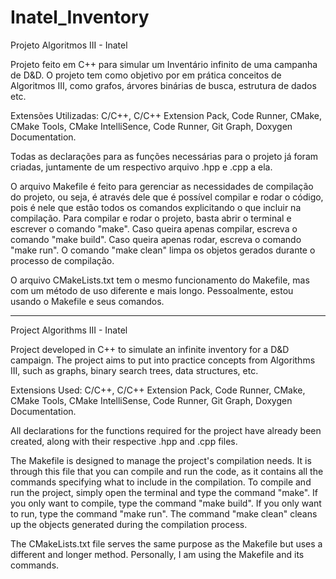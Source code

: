 # Inatel_Inventory
Projeto Algoritmos III - Inatel

Projeto feito em C++ para simular um Inventário infinito de uma campanha de D&D. O projeto tem como objetivo por em prática conceitos de Algoritmos III, como grafos, árvores binárias de busca, estrutura de dados etc.

Extensões Utilizadas: C/C++, C/C++ Extension Pack, Code Runner, CMake, CMake Tools, CMake IntelliSence, Code Runner, Git Graph, Doxygen Documentation.

Todas as declarações para as funções necessárias para o projeto já foram criadas, juntamente de um respectivo arquivo .hpp e .cpp a ela.

O arquivo Makefile é feito para gerenciar as necessidades de compilação do projeto, ou seja, é através dele que é possível compilar e rodar o código, pois é nele que estão todos os comandos explicitando o que incluir na compilação.
Para compilar e rodar o projeto, basta abrir o terminal e escrever o comando "make". Caso queira apenas compilar, escreva o comando "make build". Caso queira apenas rodar, escreva o comando "make run".
O comando "make clean" limpa os objetos gerados durante o processo de compilação.

O arquivo CMakeLists.txt tem o mesmo funcionamento do Makefile, mas com um método de uso diferente e mais longo. Pessoalmente, estou usando o Makefile e seus comandos.

-----------------------------------------------------------------------------------------------------------------------------------------------------------

Project Algorithms III - Inatel

Project developed in C++ to simulate an infinite inventory for a D&D campaign. The project aims to put into practice concepts from Algorithms III, such as graphs, binary search trees, data structures, etc.

Extensions Used: C/C++, C/C++ Extension Pack, Code Runner, CMake, CMake Tools, CMake IntelliSense, Code Runner, Git Graph, Doxygen Documentation.

All declarations for the functions required for the project have already been created, along with their respective .hpp and .cpp files.

The Makefile is designed to manage the project's compilation needs. It is through this file that you can compile and run the code, as it contains all the commands specifying what to include in the compilation.
To compile and run the project, simply open the terminal and type the command "make". If you only want to compile, type the command "make build". If you only want to run, type the command "make run".
The command "make clean" cleans up the objects generated during the compilation process.

The CMakeLists.txt file serves the same purpose as the Makefile but uses a different and longer method. Personally, I am using the Makefile and its commands.
